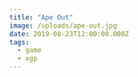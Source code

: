 ```yaml
---
title: "Ape Out"
image: /uploads/ape-out.jpg
date: 2019-08-23T12:00:00.000Z
tags:
  - game
  - xgp
---
```


